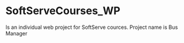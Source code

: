 # SoftServeCourses_WP
Is an individual web project for SoftServe cources.
Project name is Bus Manager
